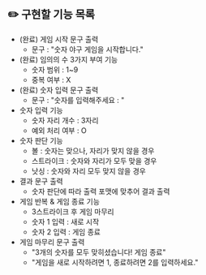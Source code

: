 ## ✏️ 구현할 기능 목록
- (완료) 게임 시작 문구 출력
  - 문구 : "숫자 야구 게임을 시작합니다."
- (완료) 임의의 수 3가지 부여 기능
  - 숫자 범위 : 1~9
  - 중복 여부 : X
- (완료) 숫자 입력 문구 출력
  - 문구 : "숫자를 입력해주세요 : "
- 숫자 입력 기능
  - 숫자 자리 개수 : 3자리
  - 예외 처리 여부 : O
- 숫자 판단 기능
  - 볼 : 숫자는 맞으나, 자리가 맞지 않을 경우
  - 스트라이크 : 숫자와 자리가 모두 맞을 경우
  - 낫싱 : 숫자와 자리 모두 맞지 않을 경우
- 결과 문구 출력
  - 숫자 판단에 따라 출력 포맷에 맞추어 결과 출력
- 게임 반복 & 게임 종료 기능
  - 3스트라이크 후 게임 마무리
  - 숫자 1 입력 : 새로 시작
  - 숫자 2 입력 : 게임 종료
- 게임 마무리 문구 출력
  - "3개의 숫자를 모두 맞히셨습니다! 게임 종료"
  - "게임을 새로 시작하려면 1, 종료하려면 2를 입력하세요."